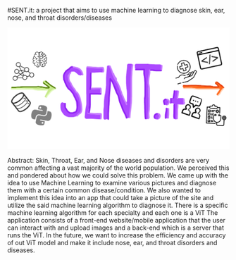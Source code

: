 #SENT.it: a project that aims to use machine learning to diagnose skin, ear, nose, and throat disorders/diseases 

![Image](SENTit_Logo.png)

Abstract:
Skin, Throat, Ear, and Nose diseases and disorders are very common affecting a vast majority of the world population. We perceived this and pondered about how we could solve this problem. We came up with the idea to use Machine Learning to examine various pictures and diagnose them with a certain common disease/condition. We also wanted to implement this idea into an app that could take a picture of the site and utilize the said machine learning algorithm to diagnose it. There is a specific machine learning algorithm for each specialty and each one is a ViT The application consists of a front-end website/mobile application that the user can interact with and upload images and a back-end which is a server that runs the ViT. In the future, we want to increase the efficiency and accuracy of out ViT model and make it include nose, ear, and throat disorders and diseases.
